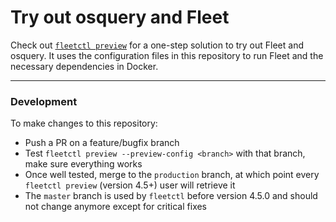 # Try out osquery and Fleet

Check out [`fleetctl preview`](https://fleetdm.com/get-started) for a one-step solution to try out Fleet and osquery.  It uses the configuration files in this repository to run Fleet and the necessary dependencies in Docker.

----------------------

### Development

To make changes to this repository:

* Push a PR on a feature/bugfix branch
* Test `fleetctl preview --preview-config <branch>` with that branch, make sure everything works
* Once well tested, merge to the `production` branch, at which point every `fleetctl preview` (version 4.5+) user will retrieve it
* The `master` branch is used by `fleetctl` before version 4.5.0 and should not change anymore except for critical fixes
